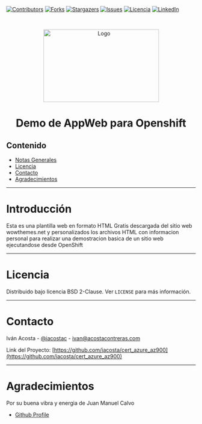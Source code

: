 [![Contributors][contributors-shield]][contributors-url]
[![Forks][forks-shield]][forks-url]
[![Stargazers][stars-shield]][stars-url]
[![Issues][issues-shield]][issues-url]
[![Licencia][license-shield]][license-url]
[![LinkedIn][linkedin-shield]][linkedin-url]


<!-- PROJECT LOGO -->
<br />
<p align="center">
  <a href="https://www.redhat.com/es/technologies/cloud-computing/openshift">
    <img src="https://seekvectorlogo.com/wp-content/uploads/2022/02/red-hat-openshift-vector-logo-2022.png" alt="Logo" width="307" height="193">
  </a>
  <h1 align="center">Demo de AppWeb para Openshift</h1>
</p>

## Contenido

* [Notas Generales](#Introducción)
* [Licencia](#Licencia)
* [Contacto](#Contacto)
* [Agradecimientos](#Agradecimientos)

___
# Introducción
Esta es una plantilla web en formato HTML Gratis descargada del sitio web wowthemes.net y personalizados los archivos HTML con informacion personal para realizar una demostracion basica de un sitio web ejecutandose desde OpenShift

___
# Licencia
Distribuido bajo licencia BSD 2-Clause. Ver `LICENSE` para más información.
___
# Contacto
Iván Acosta - [@iacostac](https://twitter.com/iacostac) - ivan@acostacontreras.com

Link del Proyecto: [https://github.com/iacosta/cert_azure_az900](https://github.com/iacosta/cert_azure_az900)
___
# Agradecimientos
Por su buena vibra y energia de Juan Manuel Calvo
* [Github Profile](https://github.com/jmanuelcalvo)

<!-- MARKDOWN LINKS & IMAGES -->
<!-- https://www.markdownguide.org/basic-syntax/#reference-style-links -->
[contributors-shield]: https://img.shields.io/github/contributors/iacosta/ellucian-ethos-twitter-py.svg?style=flat-square
[contributors-url]: https://github.com/iacosta/ellucian-ethos-twitter-py/graphs/contributors
[forks-shield]: https://img.shields.io/github/forks/iacosta/ellucian-ethos-twitter-py.svg?style=flat-square
[forks-url]: https://github.com/iacosta/ellucian-ethos-twitter-py/network/members
[stars-shield]: https://img.shields.io/github/stars/iacosta/ellucian-ethos-twitter-py.svg?style=flat-square
[stars-url]: https://github.com/iacosta/ellucian-ethos-twitter-py/stargazers
[issues-shield]: https://img.shields.io/github/issues/iacosta/ellucian-ethos-twitter-py.svg?style=flat-square
[issues-url]: https://github.com/iacosta/ellucian-ethos-twitter-py/issues
[license-shield]: https://img.shields.io/github/license/iacosta/ellucian-ethos-twitter-py
[license-url]: https://github.com/iacosta/ellucian-ethos-twitter-py/blob/master/LICENSE.txt
[linkedin-shield]: https://img.shields.io/badge/-LinkedIn-black.svg?style=flat-square&logo=linkedin&colorB=555
[linkedin-url]: https://www.linkedin.com/in/iacostac/
